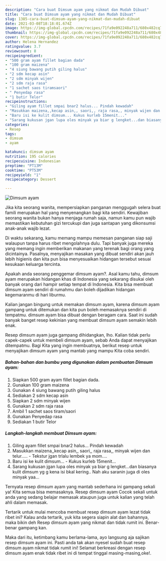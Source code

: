 ```yaml
---
description: "Cara buat Dimsum ayam yang nikmat dan Mudah Dibuat"
title: "Cara buat Dimsum ayam yang nikmat dan Mudah Dibuat"
slug: 1385-cara-buat-dimsum-ayam-yang-nikmat-dan-mudah-dibuat
date: 2021-03-08T18:18:01.674Z
image: https://img-global.cpcdn.com/recipes/71fa9e092248a711/680x482cq70/dimsum-ayam-foto-resep-utama.jpg
thumbnail: https://img-global.cpcdn.com/recipes/71fa9e092248a711/680x482cq70/dimsum-ayam-foto-resep-utama.jpg
cover: https://img-global.cpcdn.com/recipes/71fa9e092248a711/680x482cq70/dimsum-ayam-foto-resep-utama.jpg
author: Helena Hernandez
ratingvalue: 3.7
reviewcount: 8
recipeingredient:
- "500 gram ayam fillet bagian dada"
- "100 gram maizena"
- "4 siung bawang putih giling halus"
- "2 sdm kecap asin"
- "2 sdm minyak wijen"
- "2 sdm raja rasa"
- "1 sachet saos tiramsaori"
- " Penyedap rasa"
- "1 butir Telor"
recipeinstructions:
- "Giling ayam fillet smpai bnar2 halus... Pindah kewadah"
- "Masukkan maizena,,kecap asin,, saori,, raja rasa,, minyak wijen dan telur.....  Tekstur jgan trlalu lembek ya mom...."
- "Baru isi ke kulit dimsum... Kukus kurleb 15menit..."
- "Sarang kukusan jgan lupa oles minyak ya biar g lengket...dan biasanya kulit dimsum yg g kena isi bkal kering.. Nah aku saranin juga di oles minyak yaa..."
categories:
- Resep
tags:
- dimsum
- ayam

katakunci: dimsum ayam 
nutrition: 195 calories
recipecuisine: Indonesian
preptime: "PT13M"
cooktime: "PT53M"
recipeyield: "1"
recipecategory: Dessert

---
```



![Dimsum ayam](https://img-global.cpcdn.com/recipes/71fa9e092248a711/680x482cq70/dimsum-ayam-foto-resep-utama.jpg)

Jika kita seorang wanita, mempersiapkan panganan menggugah selera buat famili merupakan hal yang menyenangkan bagi kita sendiri. Kewajiban seorang  wanita bukan hanya menjaga rumah saja, namun kamu pun wajib memastikan kebutuhan gizi tercukupi dan juga santapan yang dikonsumsi anak-anak wajib lezat.

Di waktu  sekarang, kamu memang mampu memesan panganan siap saji walaupun tanpa harus ribet mengolahnya dulu. Tapi banyak juga mereka yang memang ingin memberikan makanan yang terenak bagi orang yang dicintainya. Pasalnya, menyajikan masakan yang dibuat sendiri akan jauh lebih higienis dan kita pun bisa menyesuaikan hidangan tersebut sesuai kesukaan keluarga tercinta. 



Apakah anda seorang penggemar dimsum ayam?. Asal kamu tahu, dimsum ayam merupakan hidangan khas di Indonesia yang sekarang disukai oleh banyak orang dari hampir setiap tempat di Indonesia. Kita bisa membuat dimsum ayam sendiri di rumahmu dan boleh dijadikan hidangan kegemaranmu di hari liburmu.

Kalian jangan bingung untuk memakan dimsum ayam, karena dimsum ayam gampang untuk ditemukan dan kita pun boleh memasaknya sendiri di tempatmu. dimsum ayam bisa dibuat dengan beragam cara. Saat ini sudah banyak banget resep kekinian yang membuat dimsum ayam semakin lebih enak.

Resep dimsum ayam juga gampang dihidangkan, lho. Kalian tidak perlu capek-capek untuk membeli dimsum ayam, sebab Anda dapat menyajikan ditempatmu. Bagi Kita yang ingin membuatnya, berikut resep untuk menyajikan dimsum ayam yang mantab yang mampu Kita coba sendiri.

<!--inarticleads1-->

##### Bahan-bahan dan bumbu yang digunakan dalam pembuatan Dimsum ayam:

1. Siapkan 500 gram ayam fillet bagian dada.
1. Gunakan 100 gram maizena
1. Gunakan 4 siung bawang putih giling halus
1. Sediakan 2 sdm kecap asin
1. Siapkan 2 sdm minyak wijen
1. Gunakan 2 sdm raja rasa
1. Ambil 1 sachet saos tiram/saori
1. Gunakan  Penyedap rasa
1. Sediakan 1 butir Telor




<!--inarticleads2-->

##### Langkah-langkah membuat Dimsum ayam:

1. Giling ayam fillet smpai bnar2 halus... Pindah kewadah
1. Masukkan maizena,,kecap asin,, saori,, raja rasa,, minyak wijen dan telur.....  - Tekstur jgan trlalu lembek ya mom....
1. Baru isi ke kulit dimsum... - Kukus kurleb 15menit...
1. Sarang kukusan jgan lupa oles minyak ya biar g lengket...dan biasanya kulit dimsum yg g kena isi bkal kering.. Nah aku saranin juga di oles minyak yaa...




Ternyata resep dimsum ayam yang mantab sederhana ini gampang sekali ya! Kita semua bisa memasaknya. Resep dimsum ayam Cocok sekali untuk anda yang sedang belajar memasak ataupun juga untuk kalian yang telah ahli dalam memasak.

Tertarik untuk mulai mencoba membuat resep dimsum ayam lezat tidak ribet ini? Kalau anda tertarik, yuk kita segera siapin alat dan bahannya, maka bikin deh Resep dimsum ayam yang nikmat dan tidak rumit ini. Benar-benar gampang kan. 

Maka dari itu, ketimbang kamu berlama-lama, ayo langsung aja sajikan resep dimsum ayam ini. Pasti anda tak akan nyesel sudah buat resep dimsum ayam nikmat tidak rumit ini! Selamat berkreasi dengan resep dimsum ayam enak tidak ribet ini di tempat tinggal masing-masing,oke!.

